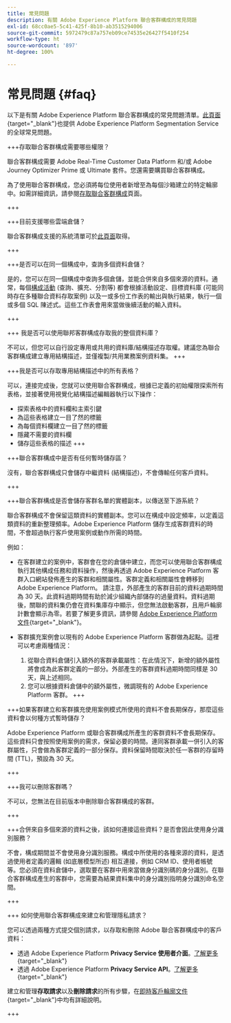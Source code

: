 ```yaml
---
title: 常見問題
description: 有關 Adobe Experience Platform 聯合客群構成的常見問題
exl-id: 68cc0ae5-5c41-425f-8b10-ab3515294006
source-git-commit: 5972479c87a757eb09ce74535e26427f5410f254
workflow-type: ht
source-wordcount: '897'
ht-degree: 100%

---
```


# 常見問題 {#faq}

以下是有關 Adobe Experience Platform 聯合客群構成的常見問題清單。[此頁面](https://experienceleague.adobe.com/zh-hant/docs/experience-platform/segmentation/faq){target="_blank"}也提供 Adobe Experience Platform Segmentation Service 的全球常見問題。


+++存取聯合客群構成需要哪些權限？

聯合客群構成需要 Adobe Real-Time Customer Data Platform 和/或 Adobe Journey Optimizer Prime 或 Ultimate 套件。您還需要購買聯合客群構成。

為了使用聯合客群構成，您必須將每位使用者新增至為每個沙箱建立的特定輪廓中。如需詳細資訊，請參閱[存取聯合客群構成](access-prerequisites.md)頁面。

+++

+++目前支援哪些雲端倉儲？

聯合客群構成支援的系統清單可於[此頁面](../start/access-prerequisites.md#supported-systems)取得。

+++


+++是否可以在同一個構成中，查詢多個資料倉儲？

是的，您可以在同一個構成中查詢多個倉儲，並能合併來自多個來源的資料。通常，每個[構成活動](../compositions/orchestrate-activities.md) (查詢、擴充、分割等) 都會根據活動設定、目標資料庫 (可能同時存在多種聯合資料存取案例) 以及一或多份工作表的輸出與執行結果，執行一個或多個 SQL 陳述式。這些工作表會用來當做後續活動的輸入資料。

+++

+++ 我是否可以使用聯邦客群構成存取我的整個資料庫？

不可以，但您可以自行設定專用或共用的資料庫/結構描述存取權。建議您為聯合客群構成建立專用結構描述，並僅複製/共用業務案例資料集。
+++

+++我是否可以存取專用結構描述中的所有表格？

可以，連接完成後，您就可以使用聯合客群構成，根據已定義的初始權限探索所有表格，並接著使用視覺化結構描述編輯器執行以下操作：

* 探索表格中的資料欄和主索引鍵
* 為這些表格建立一目了然的標籤
* 為每個資料欄建立一目了然的標籤
* 隱藏不需要的資料欄
* 儲存這些表格的描述
+++

+++聯合客群構成中是否有任何暫時儲存區？

沒有，聯合客群構成只會儲存中繼資料 (結構描述)，不會傳輸任何客戶資料。<!--The Audience export flow is done directly from Adobe Experience Platform Audience Portal (via [Destination](../connections/destinations.md)) to the customer database. The creation and update flow is done directly from your data warehouse database to Adobe Experience Platform Audience Portal.-->

+++

+++聯合客群構成是否會儲存客群名單的實體副本，以傳送至下游系統？

聯合客群構成不會保留這類資料的實體副本。您可以在構成中設定頻率，以定義這類資料的重新整理頻率。Adobe Experience Platform 儲存生成客群資料的時間，不會超過執行客戶使用案例或動作所需的時間。

例如：

* 在客群建立的案例中，客群會在您的倉儲中建立，而您可以使用聯合客群構成執行其他構成任務和資料操作，然後再透過 Adobe Experience Platform 客群入口網站發佈產生的客群和相關屬性。客群定義和相關屬性會轉移到 Adobe Experience Platform。
請注意，外部產生的客群目前的資料過期時間為 30 天。此資料過期時間有助於減少組織內部儲存的過量資料。資料過期後，關聯的資料集仍會在資料集庫存中顯示，但您無法啟動客群，且用戶輪廓計數會顯示為零。若要了解更多資訊，請參閱 [Adobe Experience Platform 文件](https://experienceleague.adobe.com/zh-hant/docs/experience-platform/segmentation/faq#how-long-do-externally-generated-audiences-last-for){target="_blank"}。

* 客群擴充案例會以現有的 Adobe Experience Platform 客群做為起點。這裡可以考慮兩種情況：
   1. 從聯合資料倉儲引入額外的客群承載屬性：在此情況下，新增的額外屬性將會成為此客群定義的一部分。外部產生的客群資料過期時間同樣是 30 天，與上述相同。
   1. 您可以根據資料倉儲中的額外屬性，微調現有的 Adobe Experience Platform 客群。<!--For example, you have an audience of customers who have shown interest in a particular product on the website for the last two months. You now want to take this audience and further segment it using Federated Audience Composition to only include customers who have a high credit score. The credit score is deemed sensitive and individual credit score data points are not copied over from the data warehouse.-->
+++

+++如果客群建立和客群擴充使用案例模式所使用的資料不會長期保存，那麼這些資料會以何種方式暫時儲存？

Adobe Experience Platform 或聯合客群構成所產生的客群資料不會長期保存。這些資料只會按照使用案例的需求，保留必要的時間。連同客群承載一併引入的客群屬性，只會做為客群定義的一部分保存。資料保留時間取決於任一客群的存留時間 (TTL)，預設為 30 天。

+++

+++我可以刪除客群嗎？

不可以，您無法在目前版本中刪除聯合客群構成的客群。

+++

+++合併來自多個來源的資料之後，該如何連接這些資料？是否會因此使用身分識別服務？

不會，構成期間並不會使用身分識別服務。構成中所使用的各種來源的資料，是透過使用者定義的邏輯 (如底層模型所述) 相互連接，例如 CRM ID、使用者帳號等。您必須在資料倉儲中，選取要在客群中用來當做身分識別碼的身分識別。在聯合客群構成產生的客群中，您需要為結果資料集中的身分識別指明身分識別命名空間。

+++

+++ 如何使用聯合客群構成來建立和管理隱私請求？

您可以透過兩種方式提交個別請求，以存取和刪除 Adobe 聯合客群構成中的客戶資料：

* 透過 Adobe Experience Platform **Privacy Service 使用者介面**。[了解更多](https://experienceleague.adobe.com/docs/experience-platform/privacy/ui/user-guide.html?lang=zh-Hant){target="_blank"}
* 透過 Adobe Experience Platform **Privacy Service API**。[了解更多](https://experienceleague.adobe.com/zh-hant/docs/experience-platform/privacy/api/overview){target="_blank"}

建立和管理&#x200B;**存取請求**&#x200B;以及&#x200B;**刪除請求**&#x200B;的所有步驟，在[即時客戶輪廓文件](https://experienceleague.adobe.com/zh-hant/docs/experience-platform/profile/privacy){target="_blank"}中均有詳細說明。

+++

<!--
+++How are customer consent preferences honored for externally generated audiences that are imported into Federated Audience Composition?

As customer data is captured from multiple channels, identity stitching and merge policies allow this data to be consolidated in a single Real-Time Customer Profile. Information on the customers' consent preferences are stored and evaluated at the profile level.

Downstream Real-Time CDP and Journey Optimizer destinations check each profile for consent preferences prior to activation. Each profile's consent information is compared against consent requirements for a particular destination. If the profile does not satisfy the requirements, that profile is not sent to a destination.

When an external audience is ingested into Federated Audience Composition, it is reconciliated with existing profiles using a primary ID such as email or ECID. As a result, the existing consent policies will remain in force throughout activation.

>[!NOTE]
>
>Since the payload variables are not stored in the profile but in the data lake, you should not include consent information in externally generated audiences. Instead, use other Adobe Experience Platform ingestion channels where profile data is imported.

+++
-->
